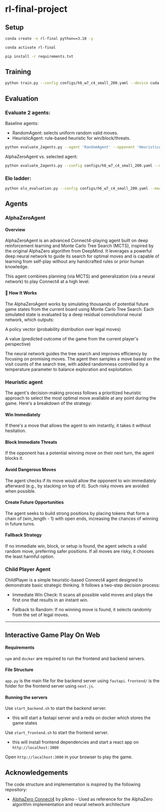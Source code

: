 # rl-final-project

## Setup

```bash
conda create -n rl-final python==3.10 -y
```

```bash
conda activate rl-final
```

```bash
pip install -r requirements.txt
```

## Training

```bash
python train.py --config configs/h6_w7_c4_small_200.yaml --device cuda
```

## Evaluation

### Evaluate 2 agents:
Baseline agents:
- RandomAgent: selects uniform random valid moves.
- HeuristicAgent: rule-based heuristic for win/block/threats.
```bash
python evaluate_2agents.py --agent 'RandomAgent' --opponent 'HeuristicAgent'
```

AlphaZeroAgent vs. selected agent:
```bash
python evaluate_2agents.py --config configs/h6_w7_c4_small_200.yaml --model_checkpoint final_ckpt/h6_w7_c4_current_net_small_200_step80000.pth --opponent <pick an agent>
```

### Elo ladder:
```bash
python elo_evaluation.py --config configs/h6_w7_c4_small_200.yaml --model_checkpoint final_ckpt/h6_w7_c4_current_net_small_200_step80000.pth
```

## Agents

### AlphaZeroAgent
#### Overview
AlphaZeroAgent is an advanced Connect4-playing agent built on deep reinforcement learning and Monte Carlo Tree Search (MCTS), inspired by the original AlphaZero algorithm from DeepMind. It leverages a powerful deep neural network to guide its search for optimal moves and is capable of learning from self-play without any handcrafted rules or prior human knowledge.

This agent combines planning (via MCTS) and generalization (via a neural network) to play Connect4 at a high level.

#### 🚀 How It Works

The AlphaZeroAgent works by simulating thousands of potential future game states from the current board using Monte Carlo Tree Search. Each simulated state is evaluated by a deep residual convolutional neural network, which outputs:

A policy vector (probability distribution over legal moves)

A value (predicted outcome of the game from the current player's perspective)

The neural network guides the tree search and improves efficiency by focusing on promising moves. The agent then samples a move based on the visit counts of the search tree, with added randomness controlled by a temperature parameter to balance exploration and exploitation.

### Heuristic agent
The agent's decision-making process follows a prioritized heuristic approach to select the most optimal move available at any point during the game. Here's a breakdown of the strategy:

#### Win Immediately
If there's a move that allows the agent to win instantly, it takes it without hesitation.

#### Block Immediate Threats
If the opponent has a potential winning move on their next turn, the agent blocks it.

#### Avoid Dangerous Moves
The agent checks if its move would allow the opponent to win immediately afterward (e.g., by stacking on top of it). Such risky moves are avoided when possible.

#### Create Future Opportunities
The agent seeks to build strong positions by placing tokens that form a chain of (win_length - 1) with open ends, increasing the chances of winning in future turns.

#### Fallback Strategy
If no immediate win, block, or setup is found, the agent selects a valid random move, preferring safer positions. If all moves are risky, it chooses the least harmful option.

### Child Player Agent
ChildPlayer is a simple heuristic-based Connect4 agent designed to demonstrate basic strategic thinking. It follows a two-step decision process:

- Immediate Win Check: It scans all possible valid moves and plays the first one that results in an instant win.

- Fallback to Random: If no winning move is found, it selects randomly from the set of legal moves.


---

## Interactive Game Play On Web

#### Requirements
`npm` and `docker` are required to run the frontend and backend servers.

#### File Structure
`app.py` is the main file for the backend server using `fastapi`.
`frontend/` is the folder for the frontend server using `next.js`.

#### Running the servers
Use `start_backend.sh` to start the backend server.  
- this will start a fastapi server and a redis on docker which stores the game states

Use `start_frontend.sh` to start the frontend server.
- this will install frontend dependencies and start a react app on `http://localhost:3000`

Open `http://localhost:3000` in your browser to play the game.

## Acknowledgements

The code structure and implementation is inspired by the following repository:
- [AlphaZero Connect4](https://github.com/plkmo/AlphaZero_Connect4) by plkmo - Used as reference for the AlphaZero algorithm implementation and neural network architecture